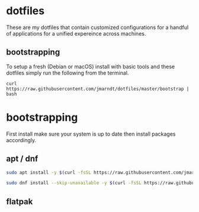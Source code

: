 # dotfiles
These are my dotfiles that contain customized configurations for a handful of applications for a unified expereince across machines.

## bootstrapping
To setup a fresh (Debian or macOS) install with basic tools and these dotfiles simply run the following from the terminal.
```
curl https://raw.githubusercontent.com/jmarndt/dotfiles/master/bootstrap | bash
```

# bootstrapping
First install make sure your system is up to date then install packages accordingly.

## apt / dnf
```bash
sudo apt install -y $(curl -fsSL https://raw.githubusercontent.com/jmarndt/dotfiles/master/packages/apt)
```
```bash
sudo dnf install --skip-unavailable -y $(curl -fsSL https://raw.githubusercontent.com/jmarndt/dotfiles/master/packages/apt)
```

## flatpak

